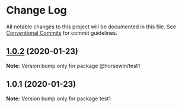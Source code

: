 # Change Log

All notable changes to this project will be documented in this file.
See [Conventional Commits](https://conventionalcommits.org) for commit guidelines.

## [1.0.2](https://github.com/horsewin/my-first-monorepo/compare/v1.0.1...v1.0.2) (2020-01-23)

**Note:** Version bump only for package @horsewin/test1





## 1.0.1 (2020-01-23)

**Note:** Version bump only for package test1
